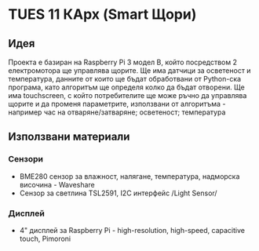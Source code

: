 # TUES 11 КАрх (Smart Щори)

## Идея

Проекта е базиран на Raspberry Pi 3 модел B, който посредством 2 електромотора ще управлява щорите. Ще има датчици за осветеност и температура, данните от които ще бъдат обработвани от Python-ска програма, като алгоритъм ще определя колко да бъдат отворени. Ще има touchscreen, с който потребителите ще може ръчно да управлява щорите и да променя параметрите, използвани от алгоритъма - например час на отваряне/затваряне; осветеност; температура

## Използвани материали

### Сензори

* BME280 сензор за влажност, налягане, температура, надморска височина - Waveshare
* Сензор за светлина TSL2591, I2C интерфейс /Light Sensor/

### Дисплей

* 4" дисплей за Raspberry Pi - high-resolution, high-speed, capacitive touch, Pimoroni
